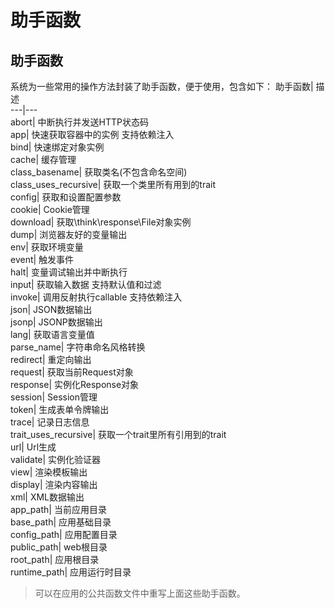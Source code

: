 # 助手函数

## 助手函数
系统为一些常用的操作方法封装了助手函数，便于使用，包含如下：
助手函数| 描述  
---|---  
abort| 中断执行并发送HTTP状态码  
app| 快速获取容器中的实例 支持依赖注入  
bind| 快速绑定对象实例  
cache| 缓存管理  
class_basename| 获取类名(不包含命名空间)  
class_uses_recursive| 获取一个类里所有用到的trait  
config| 获取和设置配置参数  
cookie| Cookie管理  
download| 获取\think\response\File对象实例  
dump| 浏览器友好的变量输出  
env| 获取环境变量  
event| 触发事件  
halt| 变量调试输出并中断执行  
input| 获取输入数据 支持默认值和过滤  
invoke| 调用反射执行callable 支持依赖注入  
json| JSON数据输出  
jsonp| JSONP数据输出  
lang| 获取语言变量值  
parse_name| 字符串命名风格转换  
redirect| 重定向输出  
request| 获取当前Request对象  
response| 实例化Response对象  
session| Session管理  
token| 生成表单令牌输出  
trace| 记录日志信息  
trait_uses_recursive| 获取一个trait里所有引用到的trait  
url| Url生成  
validate| 实例化验证器  
view| 渲染模板输出  
display| 渲染内容输出  
xml| XML数据输出  
app_path| 当前应用目录  
base_path| 应用基础目录  
config_path| 应用配置目录  
public_path| web根目录  
root_path| 应用根目录  
runtime_path| 应用运行时目录  
> 可以在应用的公共函数文件中重写上面这些助手函数。
